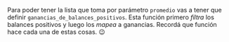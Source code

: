 Para poder tener la lista que toma por parámetro `promedio` vas a tener que definir `ganancias_de_balances_positivos`. Esta función primero _filtra_ los balances positivos y luego los _mapea_ a ganancias. Recordá que función hace cada una de estas cosas. :wink: